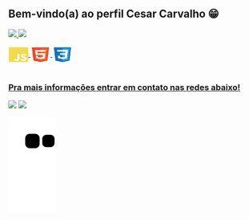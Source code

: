 ## Bem-vindo(a) ao perfil Cesar Carvalho 😁

 <div>
   <a href="https://github.com/cesarfcribeiro">
   <img height="180em" src="https://github-readme-stats.vercel.app/api?username=cesarfcribeiro&show_icons=true&theme=tokyonight&include_all_commits=true&count_private=true"/>
   <img height="180em" src="https://github-readme-stats.vercel.app/api/top-langs/?username=cesarfcribeiro&layout=compact&langs_count=6&theme=tokyonight"/>

</div>
<div style="display: inline_block"><br>
  <img align="center" alt="Js" height="30" width="40" src="https://raw.githubusercontent.com/devicons/devicon/master/icons/javascript/javascript-plain.svg">
  <img align="center" alt="HTML" height="30" width="40" src="https://raw.githubusercontent.com/devicons/devicon/master/icons/html5/html5-original.svg">
  <img align="center" alt="CSS" height="30" width="40" src="https://raw.githubusercontent.com/devicons/devicon/master/icons/css3/css3-original.svg">
</div>
 
 <br>
 
 ### Pra mais informações entrar em contato nas redes abaixo!
 
<div> 
  <a href="https://instagram.com/cesar_carvalhor" target="_blank"><img src="https://img.shields.io/badge/-Instagram-%23E4405F?style=for-the-badge&logo=instagram&logoColor=white" target="_blank"></a>
  <a href = "cesarfcribeiro@gmail.com"><img src="https://img.shields.io/badge/-Gmail-%23333?style=for-the-badge&logo=gmail&logoColor=white" target="_blank"></a>
 
  ![Snake animation](https://github.com/cesarfcribeiro/cesarfcribeiro/blob/output/github-contribution-grid-snake.svg)

</div>
